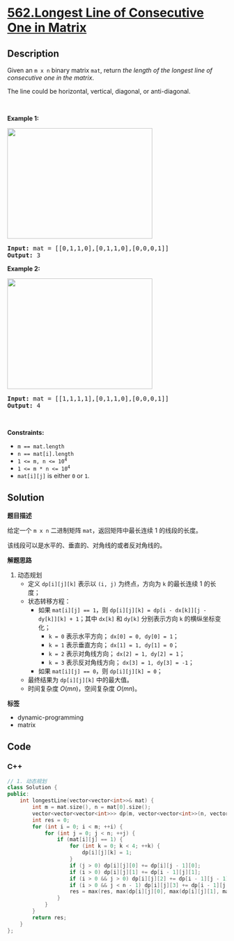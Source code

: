 # [562.Longest Line of Consecutive One in Matrix](https://leetcode.com/problems/longest-line-of-consecutive-one-in-matrix/description/)

## Description

<p>Given an <code>m x n</code> binary matrix <code>mat</code>, return <em>the length of the longest line of consecutive one in the matrix</em>.</p>

<p>The line could be horizontal, vertical, diagonal, or anti-diagonal.</p>

<p>&nbsp;</p>
<p><strong class="example">Example 1:</strong></p>
<img alt="" src="https://fastly.jsdelivr.net/gh/doocs/leetcode@main/solution/0500-0599/0562.Longest%20Line%20of%20Consecutive%20One%20in%20Matrix/images/long1-grid.jpg" style="width: 333px; height: 253px;" />
<pre>
<strong>Input:</strong> mat = [[0,1,1,0],[0,1,1,0],[0,0,0,1]]
<strong>Output:</strong> 3
</pre>

<p><strong class="example">Example 2:</strong></p>
<img alt="" src="https://fastly.jsdelivr.net/gh/doocs/leetcode@main/solution/0500-0599/0562.Longest%20Line%20of%20Consecutive%20One%20in%20Matrix/images/long2-grid.jpg" style="width: 333px; height: 253px;" />
<pre>
<strong>Input:</strong> mat = [[1,1,1,1],[0,1,1,0],[0,0,0,1]]
<strong>Output:</strong> 4
</pre>

<p>&nbsp;</p>
<p><strong>Constraints:</strong></p>

<ul>
  <li><code>m == mat.length</code></li>
  <li><code>n == mat[i].length</code></li>
  <li><code>1 &lt;= m, n &lt;= 10<sup>4</sup></code></li>
  <li><code>1 &lt;= m * n &lt;= 10<sup>4</sup></code></li>
  <li><code>mat[i][j]</code> is either <code>0</code> or <code>1</code>.</li>
</ul>

## Solution

**题目描述**

给定一个 `m x n` 二进制矩阵 `mat`，返回矩阵中最长连续 1 的线段的长度。

该线段可以是水平的、垂直的、对角线的或者反对角线的。

**解题思路**

1. 动态规划
   - 定义 `dp[i][j][k]` 表示以 `(i, j)` 为终点，方向为 `k` 的最长连续 1 的长度；
   - 状态转移方程：
     - 如果 `mat[i][j] == 1`，则 `dp[i][j][k] = dp[i - dx[k]][j - dy[k]][k] + 1`；其中 `dx[k]` 和 `dy[k]` 分别表示方向 `k` 的横纵坐标变化；
       - `k = 0` 表示水平方向； `dx[0] = 0, dy[0] = 1`；
       - `k = 1` 表示垂直方向； `dx[1] = 1, dy[1] = 0`；
       - `k = 2` 表示对角线方向； `dx[2] = 1, dy[2] = 1`；
       - `k = 3` 表示反对角线方向； `dx[3] = 1, dy[3] = -1`；
     - 如果 `mat[i][j] == 0`，则 `dp[i][j][k] = 0`；
   - 最终结果为 `dp[i][j][k]` 中的最大值。
   - 时间复杂度 $O(mn)$，空间复杂度 $O(mn)$。

**标签**

- dynamic-programming
- matrix

<!-- code start -->
## Code

### C++

```cpp
// 1. 动态规划
class Solution {
public:
    int longestLine(vector<vector<int>>& mat) {
        int m = mat.size(), n = mat[0].size();
        vector<vector<vector<int>>> dp(m, vector<vector<int>>(n, vector<int>(4, 0)));
        int res = 0;
        for (int i = 0; i < m; ++i) {
            for (int j = 0; j < n; ++j) {
                if (mat[i][j] == 1) {
                    for (int k = 0; k < 4; ++k) {
                        dp[i][j][k] = 1;
                    }
                    if (j > 0) dp[i][j][0] += dp[i][j - 1][0];
                    if (i > 0) dp[i][j][1] += dp[i - 1][j][1];
                    if (i > 0 && j > 0) dp[i][j][2] += dp[i - 1][j - 1][2];
                    if (i > 0 && j < n - 1) dp[i][j][3] += dp[i - 1][j + 1][3];
                    res = max(res, max(dp[i][j][0], max(dp[i][j][1], max(dp[i][j][2], dp[i][j][3])));
                }
            }
        }
        return res;
    }
};
```

<!-- code end -->

